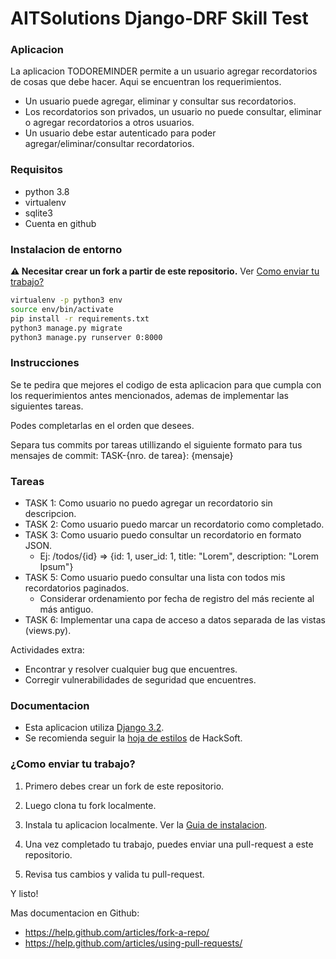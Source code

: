 AITSolutions Django-DRF Skill Test
===========================


### Aplicacion
La aplicacion TODOREMINDER permite a un usuario agregar recordatorios de cosas que debe hacer. Aqui se encuentran los 
requerimientos.
* Un usuario puede agregar, eliminar y consultar sus recordatorios.
* Los recordatorios son privados, un usuario no puede consultar, eliminar o agregar recordatorios a otros usuarios.
* Un usuario debe estar autenticado para poder agregar/eliminar/consultar recordatorios.

### Requisitos
* python 3.8
* virtualenv
* sqlite3
* Cuenta en github

### Instalacion de entorno
**⚠ Necesitar crear un fork a partir de este repositorio.** Ver [Como enviar tu trabajo?](#¿Como-enviar-tu-trabajo?)
```sh
virtualenv -p python3 env
source env/bin/activate
pip install -r requirements.txt
python3 manage.py migrate
python3 manage.py runserver 0:8000
```

### Instrucciones
Se te pedira que mejores el codigo de esta aplicacion para que cumpla con los requerimientos antes mencionados,
ademas de implementar las siguientes tareas.

Podes completarlas en el orden que desees.

Separa tus commits por tareas utillizando el siguiente formato para tus mensajes de commit: TASK-{nro. de tarea}: {mensaje}

### Tareas
* TASK 1: Como usuario no puedo agregar un recordatorio sin descripcion.
* TASK 2: Como usuario puedo marcar un recordatorio como completado.
* TASK 3: Como usuario puedo consultar un recordatorio en formato JSON.
    - Ej: /todos/{id} => {id: 1, user_id: 1, title: "Lorem", description: "Lorem Ipsum"}
* TASK 5: Como usuario puedo consultar una lista con todos mis recordatorios paginados.
    - Considerar ordenamiento por fecha de registro del más reciente al más antiguo.
* TASK 6: Implementar una capa de acceso a datos separada de las vistas (views.py).

Actividades extra:
- Encontrar y resolver cualquier bug que encuentres.
- Corregir vulnerabilidades de seguridad que encuentres.


### Documentacion
 - Esta aplicacion utiliza [Django 3.2](https://docs.djangoproject.com/en/3.2/releases/3.2/).
 - Se recomienda seguir la [hoja de estilos](https://github.com/HackSoftware/Django-Styleguide) de HackSoft.

### ¿Como enviar tu trabajo?

1. Primero debes crear un fork de este repositorio.

2. Luego clona tu fork localmente.

3. Instala tu aplicacion localmente. Ver la [Guia de instalacion](#Instalacion-de-entorno).

4. Una vez completado tu trabajo, puedes enviar una pull-request a este repositorio.

5. Revisa tus cambios y valida tu pull-request.

Y listo!


Mas documentacion en Github:
* https://help.github.com/articles/fork-a-repo/
* https://help.github.com/articles/using-pull-requests/
